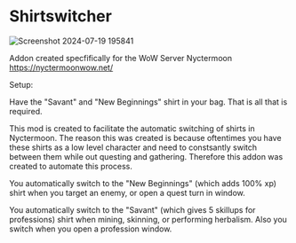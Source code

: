 # Shirtswitcher
![Screenshot 2024-07-19 195841](https://github.com/user-attachments/assets/5318a6b4-b0f4-4766-91f2-1f10f663f8ba)

Addon created specfifically for the WoW Server Nyctermoon    https://nyctermoonwow.net/

Setup:

Have the "Savant" and "New Beginnings" shirt in your bag.  That is all that is required.


This mod is created to facilitate the automatic switching of shirts in Nyctermoon.  The reason this was created is because oftentimes you have these shirts as a low level character and need to constsantly switch between them while out questing and gathering.  Therefore this addon was created to automate this process.    

You automatically switch to the "New Beginnings" (which adds 100% xp)  shirt when you target an enemy, or open a quest turn in window.

You automatically switch to the "Savant" (which gives 5 skillups for professions) shirt when mining, skinning, or performing herbalism.  Also you switch when you open a profession window.
